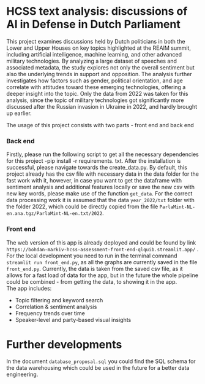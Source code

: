 # HCSS text analysis: discussions of AI in Defense in Dutch Parliament

This project examines discussions held by Dutch politicians in both the Lower and Upper Houses on key topics highlighted at the REAIM summit, including artificial intelligence, machine learning, and other advanced military technologies. By analyzing a large dataset of speeches and associated metadata, the study explores not only the overall sentiment but also the underlying trends in support and opposition. The analysis further investigates how factors such as gender, political orientation, and age correlate with attitudes toward these emerging technologies, offering a deeper insight into the topic. Only the data from 2022 was taken for this analysis, since the topic of military technologies got significantly more discussed after the Russian invasion in Ukraine in 2022, and hardly brought up earlier.

The usage of this project consists with two parts - front end and back end

### Back end

Firstly, please run the following script to get all the necessary dependencies for this project -pip install -r requirements. txt.
After the installation is successful, please navigate towards the create_data.py. By default, this project already has the
csv file with necessary data in the data folder for the fast work with it, however, in case you want to get the
dataframe with sentiment analysis and additional features locally or save the new csv with new key words, please make use of the function `get_data`.
For the correct data processing work it is assumed that the data `year_2022/txt` folder with the folder 2022, which could be directly copied from the file
`ParlaMint-NL-en.ana.tgz/ParlaMint-NL-en.txt/2022`.

### Front end

The web version of this app is already deployed and could be found by link `https://bohdan-markiv-hcss-assessment-front-end-qlquib.streamlit.app/` .
For the local development you need to run in the terminal command `streamlit run front_end.py`, as all the graphs
are currently saved in the file `front_end.py`. Currently, the data is taken from the saved csv file, as it allows for a fast load
of data for the app, but in the future the whole pipeline could be combined - from getting the data, to showing it in the app.\
The app includes:

- Topic filtering and keyword search
- Correlation & sentiment analysis
- Frequency trends over time
- Speaker-level and party-based visual insights

# Further developments

In the document `database_proposal.sql` you could find the SQL schema for the data warehousing which could be used in the
future for a better data engineering.
